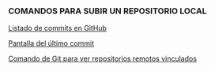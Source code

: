 ### COMANDOS PARA SUBIR UN REPOSITORIO LOCAL



[Listado de commits en GitHub](https://i.imgur.com/pB4r21B.png)

[Pantalla del último commit](https://i.imgur.com/cptaBEe.png)

[Comando de Git para ver repositorios remotos vinculados](https://i.imgur.com/VSkKlau.png)
